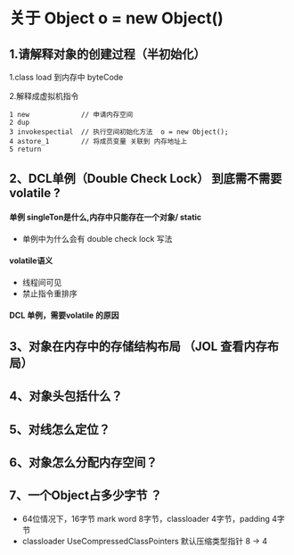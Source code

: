 # 关于 Object o = new Object()

## 1.请解释对象的创建过程（半初始化）
1.class load 到内存中 byteCode

2.解释成虚拟机指令

```shell script
1 new             // 申请内存空间
2 dup     
3 invokespectial  // 执行空间初始化方法  o = new Object();
4 astore_1        // 将成员变量 关联到 内存地址上
5 return 
```

## 2、DCL单例（Double Check Lock） 到底需不需要volatile ?

#### 单例 singleTon是什么,内存中只能存在一个对象/ static
- 单例中为什么会有 double check lock 写法
#### volatile语义
- 线程间可见
- 禁止指令重排序
#### DCL 单例，需要volatile 的原因
 
## 3、对象在内存中的存储结构布局 （JOL 查看内存布局）
## 4、对象头包括什么？
## 5、对线怎么定位？
## 6、对象怎么分配内存空间？

## 7、一个Object占多少字节 ？ 
- 64位情况下，16字节  mark word 8字节，classloader 4字节，padding 4字节
- classloader  UseCompressedClassPointers 默认压缩类型指针 8 -> 4